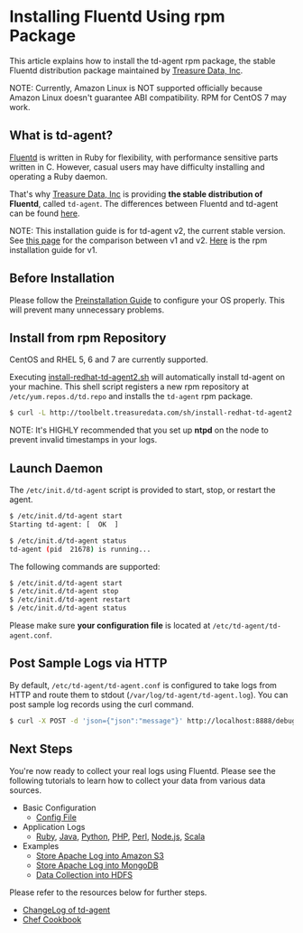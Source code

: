 # Installing Fluentd Using rpm Package

This article explains how to install the td-agent rpm package, the stable Fluentd distribution package maintained by [Treasure Data, Inc](http://www.treasuredata.com/).

NOTE: Currently, Amazon Linux is NOT supported officially because Amazon Linux doesn't guarantee ABI compatibility. RPM for CentOS 7 may work.

## What is td-agent?

[Fluentd](http://www.fluentd.org) is written in Ruby for flexibility, with performance sensitive parts written in C. However, casual users may have difficulty installing and operating a Ruby daemon.

That's why [Treasure Data, Inc](http://www.treasuredata.com/) is providing **the stable distribution of Fluentd**, called `td-agent`. The differences between Fluentd and td-agent can be found <a href="//www.fluentd.org/faqs">here</a>.

NOTE: This installation guide is for td-agent v2, the current stable version. See <a href="td-agent-v1-vs-v2">this page</a> for the comparison between v1 and v2. <a href="install-by-rpm-v1">Here</a> is the rpm installation guide for v1.

## Before Installation

Please follow the [Preinstallation Guide](before-install) to configure your OS properly. This will prevent many unnecessary problems.

## Install from rpm Repository

CentOS and RHEL 5, 6 and 7 are currently supported.

Executing [install-redhat-td-agent2.sh](http://toolbelt.treasuredata.com/sh/install-redhat-td-agent2.sh) will automatically install td-agent on your machine. This shell script registers a new rpm repository at `/etc/yum.repos.d/td.repo` and installs the `td-agent` rpm package.

```bash
$ curl -L http://toolbelt.treasuredata.com/sh/install-redhat-td-agent2.sh | sh
```

NOTE: It's HIGHLY recommended that you set up <b>ntpd</b> on the node to prevent invalid timestamps in your logs.

## Launch Daemon

The `/etc/init.d/td-agent` script is provided to start, stop, or restart the agent.

```bash
$ /etc/init.d/td-agent start
Starting td-agent: [  OK  ]

$ /etc/init.d/td-agent status
td-agent (pid  21678) is running...
```

The following commands are supported:

```bash
$ /etc/init.d/td-agent start
$ /etc/init.d/td-agent stop
$ /etc/init.d/td-agent restart
$ /etc/init.d/td-agent status
```

Please make sure **your configuration file** is located at `/etc/td-agent/td-agent.conf`.

## Post Sample Logs via HTTP

By default, `/etc/td-agent/td-agent.conf` is configured to take logs from HTTP and route them to stdout (`/var/log/td-agent/td-agent.log`). You can post sample log records using the curl command.

```bash
$ curl -X POST -d 'json={"json":"message"}' http://localhost:8888/debug.test
```

## Next Steps

You're now ready to collect your real logs using Fluentd. Please see the following tutorials to learn how to collect your data from various data sources.

  * Basic Configuration
    * [Config File](config-file)
  * Application Logs
    * [Ruby](ruby), [Java](java), [Python](python), [PHP](php), [Perl](perl), [Node.js](nodejs), [Scala](scala)
  * Examples
    * [Store Apache Log into Amazon S3](apache-to-s3)
    * [Store Apache Log into MongoDB](apache-to-mongodb)
    * [Data Collection into HDFS](http-to-hdfs)

Please refer to the resources below for further steps.

* [ChangeLog of td-agent](http://docs.treasuredata.com/articles/td-agent-changelog)
* [Chef Cookbook](https://github.com/treasure-data/chef-td-agent/)
